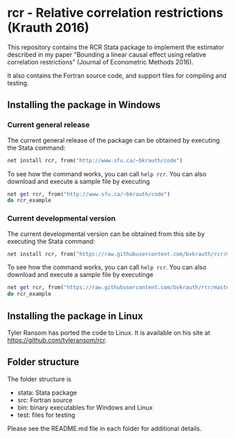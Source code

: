 # rcr - Relative correlation restrictions (Krauth 2016)

This repository contains the RCR Stata package to implement the estimator described in my paper
"Bounding a linear causal effect using relative correlation restrictions" (Journal of Econometric Methods 2016).

It also contains the Fortran source code, and support files for compiling and testing.

## Installing the package in Windows

### Current general release

The current general release of the package can be obtained by executing the
Stata command:

```stata
net install rcr, from("http://www.sfu.ca/~bkrauth/code")
```

To see how the command works, you can call `help rcr`.  You can
also download and execute a sample file by executing

```stata
net get rcr, from("http://www.sfu.ca/~bkrauth/code")
do rcr_example
```

### Current developmental version

The current developmental version can be obtained from this site by executing the Stata command:

```stata
net install rcr, from("https://raw.githubusercontent.com/bvkrauth/rcr/master/stata/")
```

To see how the command works, you can call `help rcr`.  You can
also download and execute a sample file by executinge

```stata
net get rcr, from("https://raw.githubusercontent.com/bvkrauth/rcr/master/stata/")
do rcr_example
```

## Installing the package in Linux

Tyler Ransom has ported the code to Linux. It is available on his site at https://github.com/tyleransom/rcr.

## Folder structure

The folder structure is

  - stata: Stata package
  - src: Fortran source 
  - bin: binary executables for Windows and Linux
  - test: files for testing
  
Please see the README.md file in each folder for additional details.

